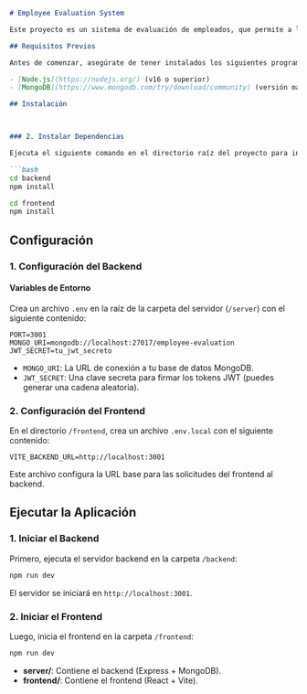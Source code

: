 

```markdown
# Employee Evaluation System

Este proyecto es un sistema de evaluación de empleados, que permite a los administradores y evaluadores gestionar las evaluaciones de los empleados, ver detalles y generar informes.

## Requisitos Previos

Antes de comenzar, asegúrate de tener instalados los siguientes programas en tu sistema:

- [Node.js](https://nodejs.org/) (v16 o superior)
- [MongoDB](https://www.mongodb.com/try/download/community) (versión más reciente)

## Instalación



### 2. Instalar Dependencias

Ejecuta el siguiente comando en el directorio raíz del proyecto para instalar todas las dependencias necesarias para el frontend y backend:

```bash
cd backend
npm install
```

```bash
cd frontend
npm install
```


## Configuración

### 1. Configuración del Backend

#### Variables de Entorno

Crea un archivo `.env` en la raíz de la carpeta del servidor (`/server`) con el siguiente contenido:

```env
PORT=3001
MONGO_URI=mongodb://localhost:27017/employee-evaluation
JWT_SECRET=tu_jwt_secreto
```

- `MONGO_URI`: La URL de conexión a tu base de datos MongoDB.
- `JWT_SECRET`: Una clave secreta para firmar los tokens JWT (puedes generar una cadena aleatoria).

### 2. Configuración del Frontend

En el directorio `/frontend`, crea un archivo `.env.local` con el siguiente contenido:

```env
VITE_BACKEND_URL=http://localhost:3001
```

Este archivo configura la URL base para las solicitudes del frontend al backend.

## Ejecutar la Aplicación

### 1. Iniciar el Backend

Primero, ejecuta el servidor backend en la carpeta `/backend`:

```bash
npm run dev
```

El servidor se iniciará en `http://localhost:3001`.

### 2. Iniciar el Frontend

Luego, inicia el frontend en la carpeta `/frontend`:

```bash
npm run dev
```



- **server/**: Contiene el backend (Express + MongoDB).
- **frontend/**: Contiene el frontend (React + Vite).

